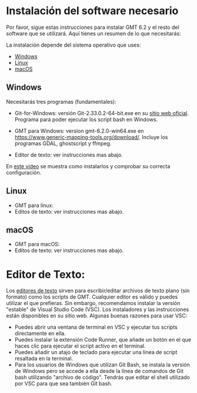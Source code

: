 # Instalación del software necesario

Por favor, sigue estas instrucciones para instalar GMT 6.2 y el resto del software que se utilizará. Aquí tienes un resumen de lo que necesitarás:

 La instalación depende del sistema operativo que uses:

* [Windows](https://github.com/Esteban82/AGA-Geoinformatica-2021/blob/main/Instalacion.MD#windows)
* [Linux](https://github.com/Esteban82/AGA-Geoinformatica-2021/blob/main/Instalacion.MD#linux)
* [macOS](https://github.com/Esteban82/AGA-Geoinformatica-2021/blob/main/Instalacion.MD#macos)


## Windows

Necesitarás tres programas (fundamentales):

* Git-for-Windows: versión Git-2.33.0.2-64-bit.exe en su [sitio web oficial](https://gitforwindows.org/). Programa para poder ejecutar los script bash en Windows.

* GMT para Windows: version gmt-6.2.0-win64.exe en https://www.generic-mapping-tools.org/download/. Incluye los programas GDAL, ghostscript y ffmpeg.

* Editor de texto: ver instrucciones mas abajo.

En [este video](https://www.youtube.com/watch?v=1bPMIN7noTI&feature=youtu.be) se muestra como instalarlos y comprobar su correcta configuración. 


## Linux

* GMT para linux: 
* Editos de texto: ver instrucciones mas abajo.

## macOS

* GMT para macOS: 
* Editos de texto: ver instrucciones mas abajo.

# Editor de Texto:
Los [editores de texto](https://es.wikipedia.org/wiki/Editor_de_texto) sirven para escribir/editar archivos de texto plano (sin formato) como los scripts de GMT. Cualquier editor es válido y puedes utilizar el que prefieras. Sin embargo, recomendamos instalar la versión "estable" de Visual Studio Code (VSC). Los instaladores y las instrucciones están disponibles en su sitio web. Algunas buenas razones para usar VSC:

* Puedes abrir una ventana de terminal en VSC y ejecutar tus scripts directamente en ella.
* Puedes instalar la extensión Code Runner, que añade un botón en el que haces clic para ejecutar el script activo en el terminal.
* Puedes añadir un atajo de teclado para ejecutar una línea de script resaltada en la terminal.
* Para los usuarios de Windows que utilizan Git Bash, se instala la versión de Windows pero se accede a ella desde la línea de comandos de Git bash utilizando "archivo de código". Tendrás que editar el shell utilizado por VSC para que sea también Git bash.
